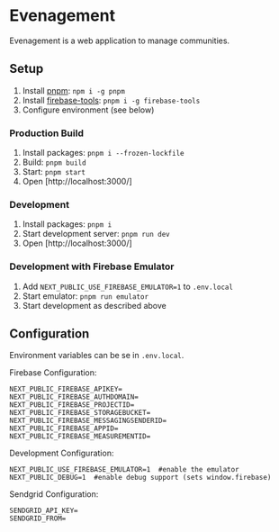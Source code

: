 # Evenagement

Evenagement is a web application to manage communities.


## Setup

1. Install [pnpm](https://pnpm.js.org): `npm i -g pnpm`
2. Install [firebase-tools](https://firebase.google.com/docs/cli): `pnpm i -g firebase-tools`
3. Configure environment (see below)

### Production Build

1. Install packages: `pnpm i --frozen-lockfile`
2. Build: `pnpm build`
3. Start: `pnpm start`
4. Open [http://localhost:3000/]

### Development

1. Install packages: `pnpm i`
2. Start development server: `pnpm run dev`
3. Open [http://localhost:3000/]

### Development with Firebase Emulator

1. Add `NEXT_PUBLIC_USE_FIREBASE_EMULATOR=1` to `.env.local`
2. Start emulator: `pnpm run emulator`
3. Start development as described above


## Configuration

Environment variables can be se in `.env.local`.

Firebase Configuration:

```
NEXT_PUBLIC_FIREBASE_APIKEY=
NEXT_PUBLIC_FIREBASE_AUTHDOMAIN=
NEXT_PUBLIC_FIREBASE_PROJECTID=
NEXT_PUBLIC_FIREBASE_STORAGEBUCKET=
NEXT_PUBLIC_FIREBASE_MESSAGINGSENDERID=
NEXT_PUBLIC_FIREBASE_APPID=
NEXT_PUBLIC_FIREBASE_MEASUREMENTID=
```

Development Configuration:

```
NEXT_PUBLIC_USE_FIREBASE_EMULATOR=1  #enable the emulator
NEXT_PUBLIC_DEBUG=1  #enable debug support (sets window.firebase)
```

Sendgrid Configuration:

```
SENDGRID_API_KEY=
SENDGRID_FROM=
```
